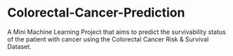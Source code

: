 # Colorectal-Cancer-Prediction
A Mini Machine Learning Project that aims to predict the survivability status of the patient with cancer using the Colorectal Cancer Risk & Survival Dataset.
